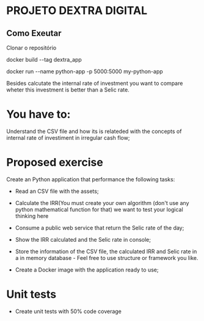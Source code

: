 # PROJETO DEXTRA DIGITAL

## Como Exeutar

Clonar o repositório

docker build --tag dextra_app

docker run --name python-app -p 5000:5000 my-python-app

Besides calcutate the internal rate of investment you want to compare wheter this investment is better than a Selic rate.

# You have to:
Understand the CSV file and how its is relateded with the concepts of internal rate of investiment in irregular cash flow;

# Proposed exercise
Create an Python application that performance the following tasks:

- Read an CSV file with the assets;

- Calculate the IRR(You must create your own algorithm (don't use any python mathematical function for that) we want to test your logical thinking here

- Consume a public web service that return the Selic rate of the day;

- Show the IRR calculated and the Selic rate in console;

- Store the information of the CSV file, the calculated IRR and Selic rate in a in memory database - Feel free to use structure or framework you like.

- Create a Docker image with the application ready to use;

# Unit tests
- Create unit tests with 50% code coverage


